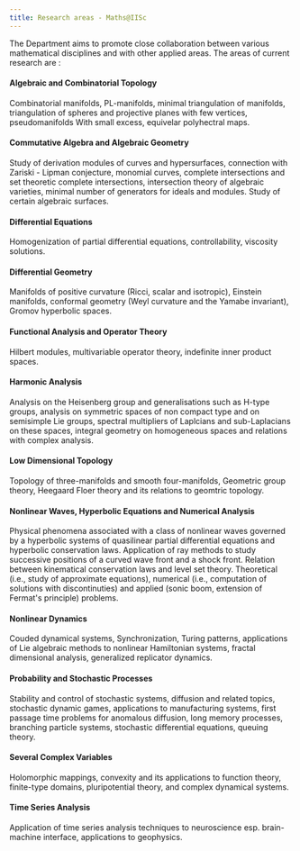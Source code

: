 ```yaml
---
title: Research areas - Maths@IISc
---
```


The Department aims to promote close collaboration between various mathematical disciplines and with other applied areas. The areas of current research are :

#### Algebraic and Combinatorial Topology
Combinatorial manifolds, PL-manifolds, minimal triangulation of manifolds, triangulation of spheres and projective planes with few vertices, pseudomanifolds With small excess, equivelar polyhectral maps.

#### Commutative Algebra and Algebraic Geometry
Study of derivation modules of curves and hypersurfaces, connection with Zariski - Lipman conjecture, monomial curves, complete intersections and set theoretic complete intersections, intersection theory of algebraic varieties, minimal number of generators for ideals and modules. Study of certain algebraic surfaces.

#### Differential Equations
Homogenization of partial differential equations, controllability, viscosity solutions.

#### Differential Geometry
Manifolds of positive curvature (Ricci, scalar and isotropic), Einstein manifolds, conformal geometry (Weyl curvature and the Yamabe invariant), Gromov hyperbolic spaces.

#### Functional Analysis and Operator Theory
Hilbert modules, multivariable operator theory, indefinite inner product spaces.

#### Harmonic Analysis
Analysis on the Heisenberg group and generalisations such as H-type groups, analysis on symmetric spaces of non compact type and on semisimple Lie groups, spectral multipliers of Laplcians and sub-Laplacians on these spaces, integral geometry on homogeneous spaces and relations with complex analysis.

#### Low Dimensional Topology
Topology of three-manifolds and smooth four-manifolds, Geometric group theory, Heegaard Floer theory and its relations to geomtric topology.

#### Nonlinear Waves, Hyperbolic Equations and Numerical Analysis
Physical phenomena associated with a class of nonlinear waves governed by a hyperbolic systems of quasilinear partial differential equations and hyperbolic conservation laws. Application of ray methods to study successive positions of a curved wave front and a shock front. Relation between kinematical conservation laws and level set theory. Theoretical (i.e., study of approximate equations), numerical (i.e., computation of solutions with discontinuties) and applied (sonic boom, extension of Fermat's principle) problems.

#### Nonlinear Dynamics
Couded dynamical systems, Synchronization, Turing patterns, applications of Lie algebraic methods to nonlinear Hamiltonian systems, fractal dimensional analysis, generalized replicator dynamics.

#### Probability and Stochastic Processes
Stability and control of stochastic systems, diffusion and related topics, stochastic dynamic games, applications to manufacturing systems, first passage time problems for anomalous diffusion, long memory processes, branching particle systems, stochastic differential equations, queuing theory.

#### Several Complex Variables
Holomorphic mappings, convexity and its applications to function theory, finite-type domains, pluripotential theory, and complex dynamical systems.

#### Time Series Analysis
Application of time series analysis techniques to neuroscience esp. brain-machine interface, applications to geophysics.
